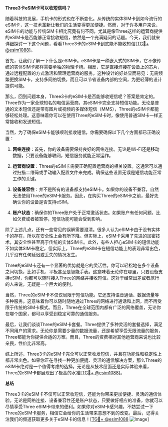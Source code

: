 **Three3卡eSIM卡可以收短信吗？**

随着科技的发展，手机卡的形式也在不断变化。从传统的实体SIM卡到如今流行的eSIM卡，这一技术革新让我们的生活变得更加便捷。然而，对于许多用户来说，eSIM卡的功能与传统SIM卡相比究竟有何不同，尤其是像Three这样的运营商提供的eSIM卡是否能够正常接收短信，依然是一个充满疑问的话题。今天，我们就来详细探讨一下这个问题，看看Three3卡的eSIM卡到底能不能收短信[[TG💪+ @esim1088](https://t.me/s/esim1088)]。

首先，让我们了解一下什么是eSIM卡。eSIM卡是一种嵌入式的SIM卡，它不像传统的实体SIM卡那样需要单独的物理卡槽。相反，它是直接焊接在设备上的芯片，通过远程配置的方式激活和管理运营商的服务。这种设计的好处显而易见：无需频繁更换SIM卡，支持多网络切换，而且可以节省设备内部的空间，为更轻薄的设计提供可能。

那么，回到问题本身，Three3卡的eSIM卡是否能够收短信呢？答案是肯定的。Three作为一家全球知名的电信运营商，其eSIM卡完全支持短信功能。无论是普通的文本短信还是带有图片或视频的多媒体短信（MMS），Three的eSIM卡都能够轻松处理。这意味着你可以在使用Three的eSIM卡时，像使用普通SIM卡一样正常接收和发送短信。

当然，为了确保eSIM卡能够顺利接收短信，你需要确保以下几个方面都已正确设置：

1. **网络连接**：首先，你的设备需要保持良好的网络连接。无论是Wi-Fi还是移动数据，只要设备能够联网，短信服务就能正常运作。
   
2. **运营商设置**：Three的eSIM卡需要正确配置运营商的相关设置。这通常可以通过扫描二维码或手动输入配置文件来完成。确保这些设置无误是短信功能正常工作的关键。

3. **设备兼容性**：并不是所有的设备都支持eSIM卡。如果你的设备不兼容，自然无法使用Three的eSIM卡服务。因此，在购买Three的eSIM卡之前，最好先确认你的设备是否支持eSIM。

4. **账户状态**：确保你的Three账户处于正常激活状态。如果账户有任何问题，比如欠费或者被暂停，短信功能可能会受到影响。

除了上述几点，还有一些常见的误解需要澄清。很多人认为eSIM卡由于没有实体卡的存在，所以在安全性上会有所下降。但实际上，eSIM卡采用了先进的加密技术，其安全性甚至高于传统的实体SIM卡。此外，有些人担心eSIM卡的短信功能不如实体SIM卡稳定，但实际上，Three的eSIM卡在短信功能上的表现非常出色，几乎没有任何延迟或丢失的情况发生。

Three的eSIM卡还有一个显著的优势就是它的灵活性。你可以轻松地在多个设备之间切换，比如手机、平板甚至是智能手表。这意味着无论你在哪里，只要设备支持eSIM，你都可以随时接入Three的网络并接收短信。这对于经常出差或者旅行的人来说，无疑是一个巨大的便利。

当然，Three的eSIM卡不仅仅局限于短信功能。它还支持语音通话、数据流量等多种服务。这意味着你可以随时随地通过Three的网络进行通话和上网，而不再受限于传统的SIM卡模式。而且，Three在全球范围内都有广泛的网络覆盖，无论你在哪个国家，都可以享受到稳定可靠的通信服务。

最后，让我们谈谈Three的eSIM卡套餐。Three提供了多种灵活的套餐选择，满足不同用户的需求。无论你是需要少量的数据流量，还是希望享受无限流量的服务，Three都能为你提供合适的方案。而且，Three的资费相对其他运营商来说也比较亲民，性价比非常高。

综上所述，Three3卡的eSIM卡完全可以正常收发短信，并且在功能性和稳定性上都非常出色。如果你正在寻找一种更加便捷、灵活的通信解决方案，那么Three的eSIM卡绝对是一个值得考虑的选择。无论是从技术层面还是实际体验来看，Three的eSIM卡都展现出了极高的水准[[TG💪+ @esim1088](https://t.me/s/esim1088)]。

**总结**

Three3卡的eSIM卡不仅可以正常收短信，还能为你带来更加便捷、灵活的通信体验。无论是网络连接、设备兼容性还是账户状态，只要做好相应的准备，你就可以尽情享受Three eSIM卡带来的便利。如果你对eSIM卡感兴趣，不妨尝试一下Three的eSIM卡服务，相信它会给你的生活带来意想不到的改变。最后，记得关注我们的频道获取更多关于eSIM卡的信息！[[TG💪+ @esim1088](https://t.me/s/esim1088) ![Image](https://i.postimg.cc/4NQfJmqS/Snipaste-2025-05-13-00-14-12.png)]